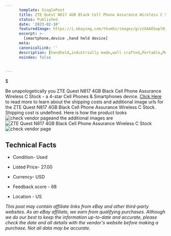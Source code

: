 ```yaml
---
      template: SinglePost
      title: ZTE Quest N817 4GB Black Cell Phone Assurance Wireless C Stock
      status: Published
      date: '2023-02-10'
      featuredImage: https://i.ebayimg.com/thumbs/images/g/zzkAAOSwplNj49N-/s-l225.jpg
      excerpt: >-
        [smartphone,device ,hand held device]
      meta:
      canonicalLink: ''
      description: [handheld,industrially made,well crafted,Portable,Mobile,Compact,Convenient,Lightweight,Maneuverable,Man-portable,Miniature,Carriable,Hand-held,Light,Holdable,Transportable,Mobile device,Pocket-sized,On-the-go,Wireless,Cordless,Compact size,Convenient size, smartphone,device ,hand held device]
      noindex: false
        
        
---
```

$

Be unapologetically you ZTE Quest N817 4GB Black Cell Phone Assurance Wireless C Stock - a 4-star Cell Phones & Smartphones device. [Click Here](https://www.ebay.com/itm/115699975177?hash=item1af0418409%3Ag%3AzzkAAOSwplNj49N-&mkevt=1&mkcid=1&mkrid=711-53200-19255-0&campid=%253CePNCampaignId%253E&customid=%253CreferenceId%253E&toolid=10049) to read more to learn about the shipping costs and additional image urls for the ZTE Quest N817 4GB Black Cell Phone Assurance Wireless C Stock. Shipping cost is undefined. Here is how the product looks ![check vendor page](https://i.ebayimg.com/thumbs/images/g/zzkAAOSwplNj49N-/s-l225.jpg)and the additional images are![ZTE Quest N817 4GB Black Cell Phone Assurance Wireless C Stock](https://i.ebayimg.com/images/g/zzkAAOSwplNj49N-/s-l1600.jpg)![check vendor page](https://origin-galleryplus.ebayimg.com/ws/web/115699975177_2_0_1/225x225.jpg,https://origin-galleryplus.ebayimg.com/ws/web/115699975177_3_0_1/225x225.jpg,https://origin-galleryplus.ebayimg.com/ws/web/115699975177_4_0_1/225x225.jpg,https://origin-galleryplus.ebayimg.com/ws/web/115699975177_5_0_1/225x225.jpg)



 ## Technical Facts 



     
      

 - Condition- Used 


      

 - Listed Price- 27.00 


      

 - Currency- USD 


      

 - Feedback score - 68 


      

 - Location - US 


      
      

 *_This post may contain affiliate links from eBay and other third-party websites. As an eBay affiliate, we earn from qualifying purchases. Although we do our best to keep the information up-to-date and accurate, please check the date and all details with the vendor's website before making a purchase. Not all data may be accurate._*






